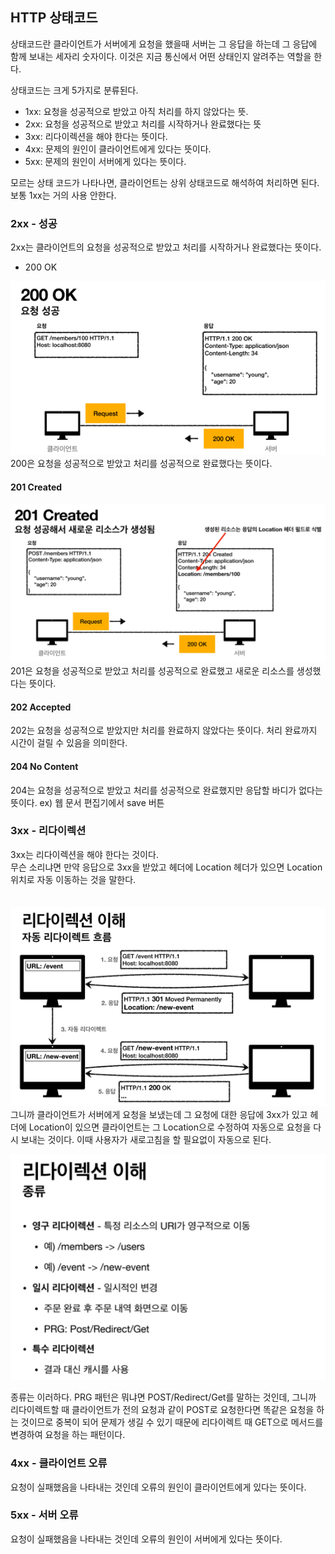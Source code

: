## HTTP 상태코드
상태코드란 클라이언트가 서버에게 요청을 했을때 서버는 그 응답을 하는데 그 응답에 함께 보내는 세자리 숫자이다. 이것은 지금 통신에서 어떤 상태인지 알려주는 역할을 한다.

상태코드는 크게 5가지로 분류된다.

- 1xx: 요청을 성공적으로 받았고 아직 처리를 하지 않았다는 뜻.
- 2xx: 요청을 성공적으로 받았고 처리를 시작하거나 완료했다는 뜻
- 3xx: 리다이렉션을 해야 한다는 뜻이다. 
- 4xx: 문제의 원인이 클라이언트에게 있다는 뜻이다.
- 5xx: 문제의 원인이 서버에게 있다는 뜻이다.

모르는 상태 코드가 나타나면, 클라이언트는 상위 상태코드로 해석하여 처리하면 된다.
보통 1xx는 거의 사용 안한다.

### 2xx - 성공
2xx는 클라이언트의 요청을 성공적으로 받았고 처리를 시작하거나 완료했다는 뜻이다.

- 200 OK  
<img src="https://github.com/qowlgur121/TIL/blob/main/http/images/HTTP200.png" width = 600/>  
200은 요청을 성공적으로 받았고 처리를 성공적으로 완료했다는 뜻이다.
  
#### 201 Created  
<img src="https://github.com/qowlgur121/TIL/blob/main/http/images/HTTP201.png" width = 600/>  
201은 요청을 성공적으로 받았고 처리를 성공적으로 완료했고 새로운 리소스를 생성했다는 뜻이다.  

#### 202 Accepted
202는 요청을 성공적으로 받았지만 처리를 완료하지 않았다는 뜻이다. 처리 완료까지 시간이 걸릴 수 있음을 의미한다.  

#### 204 No Content
204는 요청을 성공적으로 받았고 처리를 성공적으로 완료했지만 응답할 바디가 없다는 뜻이다.
ex) 웹 문서 편집기에서 save 버튼

### 3xx - 리다이렉션
3xx는 리다이렉션을 해야 한다는 것이다.  
무슨 소리냐면 만약 응답으로 3xx을 받았고 헤더에 Location 헤더가 있으면 Location 위치로 자동 이동하는 것을 말한다.  
<br><br>
<img src="https://github.com/qowlgur121/TIL/blob/main/http/images/HTTP-Redirection.png" width = 600/>  
그니까 클라이언트가 서버에게 요청을 보냈는데 그 요청에 대한 응답에 3xx가 있고 헤더에 Location이 있으면 클라이언트는 그 Location으로 수정하여 자동으로 요청을 다시 보내는 것이다. 이때 사용자가 새로고침을 할 필요없이 자동으로 된다.  

<img src="https://github.com/qowlgur121/TIL/blob/main/http/images/HTTP-Redirection2.png" width = 600/>  

종류는 이러하다.
PRG 패턴은 뭐냐면 POST/Redirect/Get를 말하는 것인데, 그니까 리다이렉트할 때 클라이언트가 전의 요청과 같이 POST로 요청한다면 똑같은 요청을 하는 것이므로 중복이 되어 문제가 생길 수 있기 때문에 리다이렉트 때 GET으로 메서드를 변경하여 요청을 하는 패턴이다.  

### 4xx - 클라이언트 오류
요청이 실패했음을 나타내는 것인데 오류의 원인이 클라이언트에게 있다는 뜻이다.

### 5xx - 서버 오류
요청이 실패했음을 나타내는 것인데 오류의 원인이 서버에게 있다는 뜻이다.

